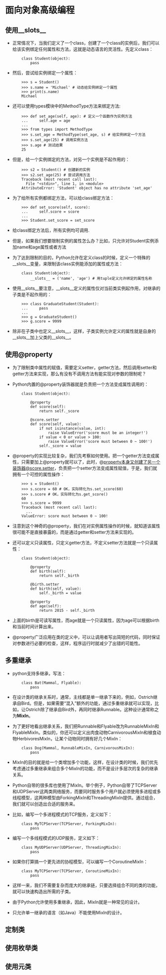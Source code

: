 # 面向对象高级编程

## 使用__slots__

* 正常情况下，当我们定义了一个class，创建了一个class的实例后，我们可以给该实例绑定任何属性和方法，这就是动态语言的灵活性。先定义class：

	```
		class Student(object):
			pass
	```

* 然后，尝试给实例绑定一个属性：

	```
		>>> s = Student()
		>>> s.name = 'Michael' # 动态给实例绑定一个属性
		>>> print(s.name)
		Michael
	```

* 还可以使用types模块中的MethodType方法来绑定方法:

	```
		>>> def set_age(self, age): # 定义一个函数作为实例方法
		...     self.age = age
		...
		>>> from types import MethodType
		>>> s.set_age = MethodType(set_age, s) # 给实例绑定一个方法
		>>> s.set_age(25) # 调用实例方法
		>>> s.age # 测试结果
		25
	```

* 但是，给一个实例绑定的方法，对另一个实例是不起作用的：

	```
		>>> s2 = Student() # 创建新的实例
		>>> s2.set_age(25) # 尝试调用方法
		Traceback (most recent call last):
		  File "<stdin>", line 1, in <module>
		AttributeError: 'Student' object has no attribute 'set_age'
	```

* 为了给所有实例都绑定方法，可以给class绑定方法：

	```
		>>> def set_score(self, score):
		...     self.score = score
		...
		>>> Student.set_score = set_score
	```

* 给class绑定方法后，所有实例均可调用.

* 但是，如果我们想要限制实例的属性怎么办？比如，只允许对Student实例添加name和age属性或者方法

* 为了达到限制的目的，Python允许在定义class的时候，定义一个特殊的__slots__变量，来限制该class实例能添加的属性或方法：

	```
		class Student(object):
			__slots__ = ('name', 'age') # 用tuple定义允许绑定的属性名称
	```

* 使用__slots__要注意，__slots__定义的属性仅对当前类实例起作用，对继承的子类是不起作用的：

	```
		>>> class GraduateStudent(Student):
		...     pass
		...
		>>> g = GraduateStudent()
		>>> g.score = 9999
	```

* 除非在子类中也定义__slots__，这样，子类实例允许定义的属性就是自身的__slots__加上父类的__slots__。

## 使用@property

* 为了限制类中属性的赋值，需要定义setter，getter方法，然后调用setter和getter方法来实现，那么有没有不调用方法有能实现对参数的限制呢？

* Python内置的@property装饰器就是负责把一个方法变成属性调用的：

	```
		class Student(object):

			@property
			def score(self):
				return self._score

			@score.setter
			def score(self, value):
				if not isinstance(value, int):
					raise ValueError('score must be an integer!')
				if value < 0 or value > 100:
					raise ValueError('score must between 0 ~ 100!')
				self._score = value
	```

* @property的实现比较复杂，我们先考察如何使用。把一个getter方法变成属性，只需要加上@property就可以了，此时，@property本身又创建了另一个装饰器@score.setter，负责把一个setter方法变成属性赋值，于是，我们就拥有一个可控的属性操作：

	```
		>>> s = Student()
		>>> s.score = 60 # OK，实际转化为s.set_score(60)
		>>> s.score # OK，实际转化为s.get_score()
		60
		>>> s.score = 9999
		Traceback (most recent call last):
		  ...
		ValueError: score must between 0 ~ 100!
	```

* 注意到这个神奇的@property，我们在对实例属性操作的时候，就知道该属性很可能不是直接暴露的，而是通过getter和setter方法来实现的。

* 还可以定义只读属性，只定义getter方法，不定义setter方法就是一个只读属性：

	```
		class Student(object):

			@property
			def birth(self):
				return self._birth

			@birth.setter
			def birth(self, value):
				self._birth = value

			@property
			def age(self):
				return 2015 - self._birth
	```

* 上面的birth是可读写属性，而age就是一个只读属性，因为age可以根据birth和当前时间计算出来。

* @property广泛应用在类的定义中，可以让调用者写出简短的代码，同时保证对参数进行必要的检查，这样，程序运行时就减少了出错的可能性。

## 多重继承

* python支持多继承，写法：

	```
		class Bat(Mammal, Flyable):
			pass
	```

* 在设计类的继承关系时，通常，主线都是单一继承下来的，例如，Ostrich继承自Bird。但是，如果需要“混入”额外的功能，通过多重继承就可以实现，比如，让Ostrich除了继承自Bird外，再同时继承Runnable。这种设计通常称之为**MixIn**。

* 为了更好地看出继承关系，我们把Runnable和Flyable改为RunnableMixIn和FlyableMixIn。类似的，你还可以定义出肉食动物CarnivorousMixIn和植食动物HerbivoresMixIn，让某个动物同时拥有好几个MixIn：

	```
		class Dog(Mammal, RunnableMixIn, CarnivorousMixIn):
			pass
	```

* MixIn的目的就是给一个类增加多个功能，这样，在设计类的时候，我们优先考虑通过多重继承来组合多个MixIn的功能，而不是设计多层次的复杂的继承关系。

* Python自带的很多库也使用了MixIn。举个例子，Python自带了TCPServer和UDPServer这两类网络服务，而要同时服务多个用户就必须使用多进程或多线程模型，这两种模型由ForkingMixIn和ThreadingMixIn提供。通过组合，我们就可以创造出合适的服务来。

* 比如，编写一个多进程模式的TCP服务，定义如下：

	```
		class MyTCPServer(TCPServer, ForkingMixIn):
			pass
	```

* 编写一个多线程模式的UDP服务，定义如下：

	```
		class MyUDPServer(UDPServer, ThreadingMixIn):
			pass
	```

* 如果你打算搞一个更先进的协程模型，可以编写一个CoroutineMixIn：

	```
		class MyTCPServer(TCPServer, CoroutineMixIn):
			pass
	```

* 这样一来，我们不需要复杂而庞大的继承链，只要选择组合不同的类的功能，就可以快速构造出所需的子类。

* 由于Python允许使用多重继承，因此，MixIn就是一种常见的设计。

* 只允许单一继承的语言（如Java）不能使用MixIn的设计。

## 定制类



## 使用枚举类



## 使用元类


